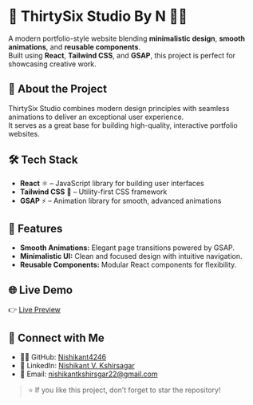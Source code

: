 # 🎥 ThirtySix Studio By N 🎨✨

A modern portfolio-style website blending **minimalistic design**, **smooth animations**, and **reusable components**.  
Built using **React**, **Tailwind CSS**, and **GSAP**, this project is perfect for showcasing creative work.



## 🚀 About the Project

ThirtySix Studio combines modern design principles with seamless animations to deliver an exceptional user experience.  
It serves as a great base for building high-quality, interactive portfolio websites.



## 🛠️ Tech Stack

- **React** ⚛️ – JavaScript library for building user interfaces  
- **Tailwind CSS** 🎨 – Utility-first CSS framework  
- **GSAP** ⚡ – Animation library for smooth, advanced animations  



## 🎯 Features

- **Smooth Animations:** Elegant page transitions powered by GSAP.  
- **Minimalistic UI:** Clean and focused design with intuitive navigation.  
- **Reusable Components:** Modular React components for flexibility.  


## 🌐 Live Demo

👉 [Live Preview]()


## 🤝 Connect with Me

- 👨‍💻 GitHub: [Nishikant4246](https://github.com/Nishikant4246)  
- 🔗 LinkedIn: [Nishikant V. Kshirsagar](https://www.linkedin.com/in/nishikant-v-kshirsagar-483a2b259/)  
- 📧 Email: [nishikantkshirsgar22@gmail.com](mailto:nishikantkshirsgar22@gmail.com)  



> ⭐ If you like this project, don’t forget to star the repository!  
